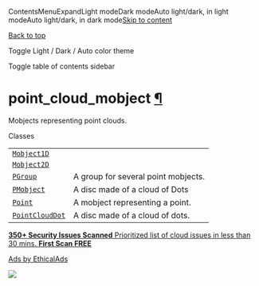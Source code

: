 ContentsMenuExpandLight modeDark modeAuto light/dark, in light modeAuto light/dark, in dark mode[Skip to content](https://docs.manim.community/en/stable/reference/manim.mobject.types.point_cloud_mobject.html#furo-main-content)

[Back to top](https://docs.manim.community/en/stable/reference/manim.mobject.types.point_cloud_mobject.html#)

Toggle Light / Dark / Auto color theme

Toggle table of contents sidebar

# point\_cloud\_mobject [¶](https://docs.manim.community/en/stable/reference/manim.mobject.types.point_cloud_mobject.html\#module-manim.mobject.types.point_cloud_mobject "Link to this heading")

Mobjects representing point clouds.

Classes

|     |     |
| --- | --- |
| [`Mobject1D`](https://docs.manim.community/en/stable/reference/manim.mobject.types.point_cloud_mobject.Mobject1D.html#manim.mobject.types.point_cloud_mobject.Mobject1D "manim.mobject.types.point_cloud_mobject.Mobject1D") |  |
| [`Mobject2D`](https://docs.manim.community/en/stable/reference/manim.mobject.types.point_cloud_mobject.Mobject2D.html#manim.mobject.types.point_cloud_mobject.Mobject2D "manim.mobject.types.point_cloud_mobject.Mobject2D") |  |
| [`PGroup`](https://docs.manim.community/en/stable/reference/manim.mobject.types.point_cloud_mobject.PGroup.html#manim.mobject.types.point_cloud_mobject.PGroup "manim.mobject.types.point_cloud_mobject.PGroup") | A group for several point mobjects. |
| [`PMobject`](https://docs.manim.community/en/stable/reference/manim.mobject.types.point_cloud_mobject.PMobject.html#manim.mobject.types.point_cloud_mobject.PMobject "manim.mobject.types.point_cloud_mobject.PMobject") | A disc made of a cloud of Dots |
| [`Point`](https://docs.manim.community/en/stable/reference/manim.mobject.types.point_cloud_mobject.Point.html#manim.mobject.types.point_cloud_mobject.Point "manim.mobject.types.point_cloud_mobject.Point") | A mobject representing a point. |
| [`PointCloudDot`](https://docs.manim.community/en/stable/reference/manim.mobject.types.point_cloud_mobject.PointCloudDot.html#manim.mobject.types.point_cloud_mobject.PointCloudDot "manim.mobject.types.point_cloud_mobject.PointCloudDot") | A disc made of a cloud of dots. |

[**350+ Security Issues Scanned** Prioritized list of cloud issues in less than 30 mins. **First Scan FREE**](https://server.ethicalads.io/proxy/click/8489/019600ef-d140-7232-9114-98378f2fdb8d/)

[Ads by EthicalAds](https://www.ethicalads.io/advertisers/topics/devops/?ref=ea-text)

![](https://server.ethicalads.io/proxy/view/8489/019600ef-d140-7232-9114-98378f2fdb8d/)